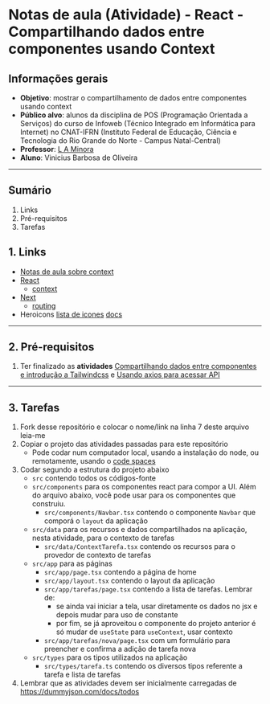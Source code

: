# Notas de aula (Atividade) - React - Compartilhando dados entre componentes usando Context

## Informações gerais
- **Objetivo**: mostrar o compartilhamento de dados entre componentes usando context
- **Público alvo**: alunos da disciplina de POS (Programação Orientada a Serviços) do curso de Infoweb (Técnico Integrado em Informática para Internet) no CNAT-IFRN (Instituto Federal de Educação, Ciência e Tecnologia do Rio Grande do Norte - Campus Natal-Central)
- **Professor**: [L A Minora](https://github.com/leonardo-minora/)
- **Aluno**: Vinicius Barbosa de Oliveira

---
## Sumário

1. Links
2. Pré-requisitos
3. Tarefas

## 1. Links

- [Notas de aula sobre context](https://github.com/infoweb-pos/2025-pos-react-compartilhando-dados-entre-componentes-exemplo-context)
- [React](https://react.dev/learn)
  - [context](https://react.dev/learn/passing-data-deeply-with-context)
- [Next](https://nextjs.org/docs)
  - [routing](https://nextjs.org/docs/app/building-your-application/routing)
- Heroicons [lista de icones](https://heroicons.com/) [docs](https://github.com/tailwindlabs/heroicons)

---

## 2. Pré-requisitos

1. Ter finalizado as **atividades** [Compartilhando dados entre componentes e introdução a Tailwindcss](https://github.com/infoweb-pos/2025-pos-03-react-compartilhando-dados-entre-componentes) e [Usando axios para acessar API](https://github.com/infoweb-pos/2025-pos-04-react-api-requisicao-axios)

---

## 3. Tarefas

1. Fork desse repositório e colocar o nome/link na linha 7 deste arquivo leia-me
2. Copiar o projeto das atividades passadas para este repositório
   - Pode codar num computador local, usando a instalação do node, ou remotamente, usando o [code spaces](https://github.com/features/codespaces)
4. Codar segundo a estrutura do projeto abaixo
   - `src` contendo todos os códigos-fonte
   - `src/components` para os componentes react para compor a UI. Além do arquivo abaixo, você pode usar para os componentes que construiu.
     - `src/components/Navbar.tsx` contendo o componente `Navbar` que comporá o `layout` da aplicação
   - `src/data` para os recursos e dados compartilhados na aplicação, nesta atividade, para o contexto de tarefas
     - `src/data/ContextTarefa.tsx` contendo os recursos para o provedor de contexto de tarefas
   - `src/app` para as páginas
      - `src/app/page.tsx` contendo a página de home
      - `src/app/layout.tsx` contendo o layout da aplicação
      - `src/app/tarefas/page.tsx` contendo a lista de tarefas. Lembrar de:
        - se ainda vai iniciar a tela, usar diretamente os dados no jsx e depois mudar para uso de constante
        - por fim, se já aproveitou o componente do projeto anterior é só mudar de `useState` para `useContext`, usar contexto
      - `src/app/tarefas/nova/page.tsx` com um formulário para preencher e confirma a adição de tarefa nova
   - `src/types` para os tipos utilizados na aplicação
      - `src/types/tarefa.ts` contendo os diversos tipos referente a tarefa e lista de tarefas
5. Lembrar que as atividades devem ser inicialmente carregadas de https://dummyjson.com/docs/todos
